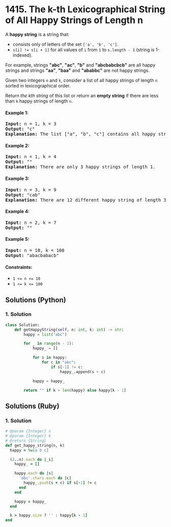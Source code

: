 # 1415. The k-th Lexicographical String of All Happy Strings of Length n
A **happy string** is a string that:
* consists only of letters of the set `['a', 'b', 'c']`.
* `s[i] != s[i + 1]` for all values of `i` from `1` to `s.length - 1` (string is 1-indexed).

For example, strings **"abc"**, **"ac"**, **"b"** and **"abcbabcbcb"** are all happy strings and strings **"aa"**, **"baa"** and **"ababbc"** are not happy strings.

Given two integers `n` and `k`, consider a list of all happy strings of length `n` sorted in lexicographical order.

Return *the kth string* of this list or return an **empty string** if there are less than `k` happy strings of length `n`.

#### Example 1:
<pre>
<strong>Input:</strong> n = 1, k = 3
<strong>Output:</strong> "c"
<strong>Explanation:</strong> The list ["a", "b", "c"] contains all happy strings of length 1. The third string is "c".
</pre>

#### Example 2:
<pre>
<strong>Input:</strong> n = 1, k = 4
<strong>Output:</strong> ""
<strong>Explanation:</strong> There are only 3 happy strings of length 1.
</pre>

#### Example 3:
<pre>
<strong>Input:</strong> n = 3, k = 9
<strong>Output:</strong> "cab"
<strong>Explanation:</strong> There are 12 different happy string of length 3 ["aba", "abc", "aca", "acb", "bab", "bac", "bca", "bcb", "cab", "cac", "cba", "cbc"]. You will find the 9th string = "cab"
</pre>

#### Example 4:
<pre>
<strong>Input:</strong> n = 2, k = 7
<strong>Output:</strong> ""
</pre>

#### Example 5:
<pre>
<strong>Input:</strong> n = 10, k = 100
<strong>Output:</strong> "abacbabacb"
</pre>

#### Constraints:
* `1 <= n <= 10`
* `1 <= k <= 100`

## Solutions (Python)

### 1. Solution
```Python
class Solution:
    def getHappyString(self, n: int, k: int) -> str:
        happy = list("abc")

        for _ in range(n - 1):
            happy_ = []

            for s in happy:
                for c in "abc":
                    if s[-1] != c:
                        happy_.append(s + c)

            happy = happy_

        return "" if k > len(happy) else happy[k - 1]
```

## Solutions (Ruby)

### 1. Solution
```Ruby
# @param {Integer} n
# @param {Integer} k
# @return {String}
def get_happy_string(n, k)
  happy = %w[a b c]

  (2..n).each do |_i|
    happy_ = []

    happy.each do |s|
      'abc'.chars.each do |c|
        happy_.push(s + c) if s[-1] != c
      end
    end

    happy = happy_
  end

  k > happy.size ? '' : happy[k - 1]
end
```
